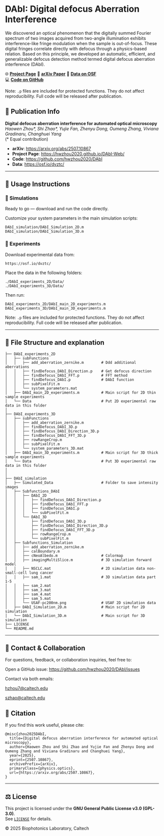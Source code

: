 # DAbI: Digital defocus Aberration Interference

 We discovered an optical phenomenon that the digitally summed Fourier spectrum of two images acquired from two-angle illumination exhibits interference-like fringe modulation when the sample is out-of-focus. These digital fringes correlate directly with defocus through a physics-based relation. Based on this principle, we developed an automatic, efficient, and generalizable defocus detection method termed digital defocus aberration interference (DAbI).

🌐 **[Project Page](https://hwzhou2020.github.io/DAbI-Web/)** 
📄 **[arXiv Paper](https://arxiv.org/abs/2507.10867)**
🧪 **[Data on OSF](https://osf.io/dvztc/)**  
💻 **[Code on GitHub](https://github.com/hwzhou2020/DAbI)**


Note: `.p` files are included for protected functions. They do not affect reproducibility. Full code will be released after publication.


## 📌 Publication Info

**Digital defocus aberration interference for automated optical microscopy**  
*Haowen Zhou\*, Shi Zhao\*, Yujie Fan, Zhenyu Dong, Oumeng Zhang, Viviana Gradinaru, Changhuei Yang*  
(\* Equal contribution)

- **arXiv**: https://arxiv.org/abs/2507.10867  
- **Project Page**: https://hwzhou2020.github.io/DAbI-Web/  
- **Code**: https://github.com/hwzhou2020/DAbI  
- **Data**: https://osf.io/dvztc/

---

## 🚀 Usage Instructions

### 🔬 Simulations

Ready to go — download and run the code directly.

Customize your system parameters in the main simulation scripts:

```
DAbI_simulation/DAbI_Simulation_2D.m
DAbI_simulation/DAbI_Simulation_3D.m
```

### 🧫 Experiments
Download experimental data from:
```
https://osf.io/dvztc/
```
Place the data in the following folders:
```
./DAbI_experiments_2D/Data/ 
./DAbI_experiments_3D/Data/ 
```
Then run:
```
DAbI_experiments_2D/DAbI_main_2D_experiments.m
DAbI_experiments_3D/DAbI_main_3D_experiments.m
```
Note: `.p` files are included for protected functions. They do not affect reproducibility. Full code will be released after publication.

---

## 📁 File Structure and explanation
```
├── DAbI_experiments_2D
│   ├── subFunctions
│   │   ├── add_aberration_zernike.m        # Ddd additional aberrations
│   │   ├── findDefocus_DAbI_Direction.p    # Get defocus direction
│   │   ├── findDefocus_DAbI_FFT.p          # FFT method
│   │   ├── findDefocus_DAbI.p              # DAbI function
│   │   ├── subPixelFit.m                   
│   │   └── system_parameters.mat
│   ├── DAbI_main_2D_experiments.m          # Main script for 2D thin sample experiments 
│   └── Data                                # Put 2D experimental raw data in this folder 
│
├── DAbI_experiments_3D
│   ├── subFunctions
│   │   ├── add_aberration_zernike.m
│   │   ├── findDefocus_DAbI_3D.p
│   │   ├── findDefocus_DAbI_Direction_3D.p
│   │   ├── findDefocus_DAbI_FFT_3D.p
│   │   ├── rowRangeCrop.m
│   │   ├── subPixelFit.m
│   │   └── system_parameters_3D.mat
│   ├── DAbI_main_3D_experiments.m          # Main script for 3D thick sample experiments
│   └── Data                                # Put 3D experimental raw data in this folder 
│
│
├── DAbI_simulation
│   ├── Simulated_Data                      # Folder to save intensity images
│   ├── Subfunctions_DAbI
│   │   ├── DAbI_2D
│   │   │   ├── findDefocus_DAbI_Direction.p
│   │   │   ├── findDefocus_DAbI_FFT.p
│   │   │   ├── findDefocus_DAbI.p
│   │   │   └── subPixelFit.m
│   │   └── DAbI_3D
│   │       ├── findDefocus_DAbI_3D.p
│   │       ├── findDefocus_DAbI_Direction_3D.p
│   │       ├── findDefocus_DAbI_FFT_3D.p
│   │       ├── rowRangeCrop.m
│   │       └── subPixelFit.m
│   ├── Subfunctions_Simulation
│   │   ├── add_aberration_zernike.m
│   │   ├── calBoundary.m
│   │   ├── cNeoAlbedo.m                    # Colormap
│   │   ├── imagingMultiSlice.m             # 3D simulation forward model
│   │   ├── NSCLC.mat                       # 2D simulation data non-small-cell lung cancer
│   │   ├── sam_1.mat                       # 3D simulation data part 1-5
│   │   ├── sam_2.mat
│   │   ├── sam_3.mat
│   │   ├── sam_4.mat
│   │   ├── sam_5.mat
│   │   └── USAF-pc200nm.png                # USAF 2D simulation data
│   ├── DAbI_Simulation_2D.m                # Main script for 2D simulation
│   └── DAbI_Simulation_3D.m                # Main script for 3D simulation
├── LICENSE
└── README.md
```

---
## 🤝 Contact & Collaboration
For questions, feedback, or collaboration inquiries, feel free to:

Open a GitHub issue: https://github.com/hwzhou2020/DAbI/issues

Contact via both emails:

hzhou7@caltech.edu

szhao@caltech.edu

## 📖 Citation
If you find this work useful, please cite:
```
@misc{zhou2025DAbI,
  title={Digital defocus aberration interference for automated optical microscopy}, 
  author={Haowen Zhou and Shi Zhao and Yujie Fan and Zhenyu Dong and Oumeng Zhang and Viviana Gradinaru and Changhuei Yang},
  year={2025},
  eprint={2507.10867},
  archivePrefix={arXiv},
  primaryClass={physics.optics},
  url={https://arxiv.org/abs/2507.10867},
}
```
---
## ⚖️ License

This project is licensed under the **GNU General Public License v3.0 (GPL-3.0)**.  
See [`LICENSE`](./LICENSE) for details.

© 2025 Biophotonics Laboratory, Caltech
